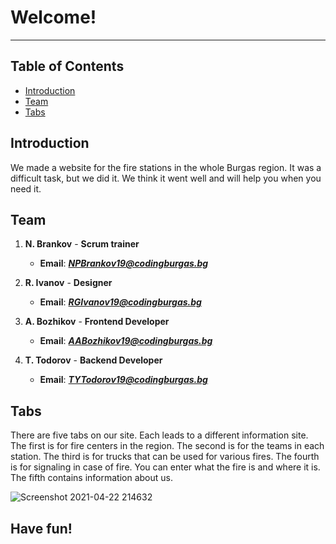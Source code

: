 # Welcome!

---

## Table of Contents

+ [Introduction](#introduction)
+ [Team](#team)
+ [Tabs](#tabs)


## Introduction <a name = "introduction"></a>
We made a website for the fire stations in the whole Burgas region. It was a difficult task, but we did it. We think it went well and will help you when you need it.


## Team	<a name = "team"></a>
1. **N. Brankov** - **Scrum trainer**	

   - **Email**: [***NPBrankov19@codingburgas.bg***](mailto:NPBrankov19@codingburgas.bg)	
   	

2. **R. Ivanov** - **Designer**	

   - **Email**: [***RGIvanov19@codingburgas.bg***](mailto:RGIvanov19@codingburgas.bg)	
   	

3. **A. Bozhikov** - **Frontend Developer**	

   - **Email**: [***AABozhikov19@codingburgas.bg***](mailto:AABozhikov19@codingburgas.bg)		

4. **T. Todorov** - **Backend Developer**	

   - **Email**: [***TYTodorov19@codingburgas.bg***](mailto:TYTodorov19@codingburgas.bg)


## Tabs <a name = "tabs"></a>
There are five tabs on our site. Each leads to a different information site. The first is for fire centers in the region. The second is for the teams in each station. The third is for trucks that can be used for various fires. The fourth is for signaling in case of fire. You can enter what the fire is and where it is. The fifth contains information about us.

![Screenshot 2021-04-22 214632](https://user-images.githubusercontent.com/63719298/115773217-b8858480-a3b8-11eb-9d74-9aaf662b5ae1.png)

## Have fun!
